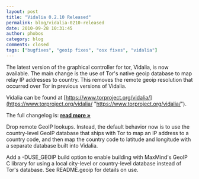 ```yaml
---
layout: post
title: "Vidalia 0.2.10 Released"
permalink: blog/vidalia-0210-released
date: 2010-09-28 10:31:45
author: phobos
category: blog
comments: closed
tags: ["bugfixes", "geoip fixes", "osx fixes", "vidalia"]
---
```


The latest version of the graphical controller for tor, Vidalia, is now available. The main change is the use of Tor's native geoip database to map relay IP addresses to country. This removes the remote geoip resolution that occurred over Tor in previous versions of Vidalia.

Vidalia can be found at [https://www.torproject.org/vidalia/](https://www.torproject.org/vidalia/ "https://www.torproject.org/vidalia/").

The full changelog is: [**read more »**](https://blog.torproject.org/blog/vidalia-0210-released)

Drop remote GeoIP lookups. Instead, the default behavior now is to use the country-level GeoIP database that ships with Tor to map an IP address to a country code, and then map the country code to latitude and longitude with a separate database built into Vidalia.

Add a -DUSE\_GEOIP build option to enable building with MaxMind's GeoIP C library for using a local city-level or country-level database instead of Tor's database. See README.geoip for details on use.
